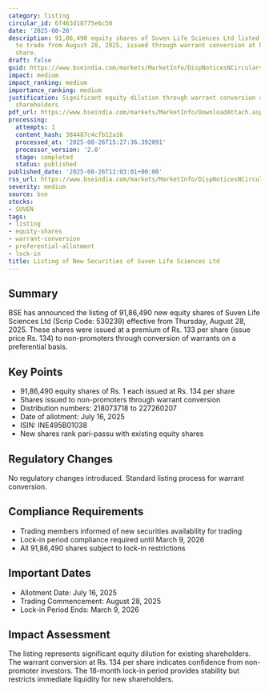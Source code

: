 ```yaml
---
category: listing
circular_id: 6f463d18775e6c50
date: '2025-08-26'
description: 91,86,490 equity shares of Suven Life Sciences Ltd listed and permitted
  to trade from August 28, 2025, issued through warrant conversion at Rs. 134 per
  share.
draft: false
guid: https://www.bseindia.com/markets/MarketInfo/DispNoticesNCirculars.aspx?Noticeid={E193254A-D087-4E73-BD70-6BA9BE83F6ED}&noticeno=20250826-32&dt=08/26/2025&icount=32&totcount=56&flag=0
impact: medium
impact_ranking: medium
importance_ranking: medium
justification: Significant equity dilution through warrant conversion affecting existing
  shareholders
pdf_url: https://www.bseindia.com/markets/MarketInfo/DownloadAttach.aspx?id=20250826-32&attachedId=
processing:
  attempts: 1
  content_hash: 384487c4cfb12a16
  processed_at: '2025-08-26T15:27:36.392091'
  processor_version: '2.0'
  stage: completed
  status: published
published_date: '2025-08-26T12:03:01+00:00'
rss_url: https://www.bseindia.com/markets/MarketInfo/DispNoticesNCirculars.aspx?Noticeid={E193254A-D087-4E73-BD70-6BA9BE83F6ED}&noticeno=20250826-32&dt=08/26/2025&icount=32&totcount=56&flag=0
severity: medium
source: bse
stocks:
- SUVEN
tags:
- listing
- equity-shares
- warrant-conversion
- preferential-allotment
- lock-in
title: Listing of New Securities of Suven Life Sciences Ltd
---
```


## Summary

BSE has announced the listing of 91,86,490 new equity shares of Suven Life Sciences Ltd (Scrip Code: 530239) effective from Thursday, August 28, 2025. These shares were issued at a premium of Rs. 133 per share (issue price Rs. 134) to non-promoters through conversion of warrants on a preferential basis.

## Key Points

- 91,86,490 equity shares of Rs. 1 each issued at Rs. 134 per share
- Shares issued to non-promoters through warrant conversion
- Distribution numbers: 218073718 to 227260207
- Date of allotment: July 16, 2025
- ISIN: INE495B01038
- New shares rank pari-passu with existing equity shares

## Regulatory Changes

No regulatory changes introduced. Standard listing process for warrant conversion.

## Compliance Requirements

- Trading members informed of new securities availability for trading
- Lock-in period compliance required until March 9, 2026
- All 91,86,490 shares subject to lock-in restrictions

## Important Dates

- Allotment Date: July 16, 2025
- Trading Commencement: August 28, 2025
- Lock-in Period Ends: March 9, 2026

## Impact Assessment

The listing represents significant equity dilution for existing shareholders. The warrant conversion at Rs. 134 per share indicates confidence from non-promoter investors. The 18-month lock-in period provides stability but restricts immediate liquidity for new shareholders.